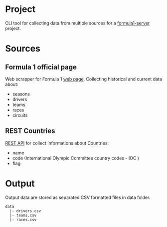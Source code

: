 # Project
CLI tool for collecting data from multiple sources for a [formula1-server](https://github.com/simecek-m/formula1-server) project.

# Sources
## Formula 1 official page
Web scrapper for Formula 1 [web page](https://www.formula1.com/). Collecting historical and current data about:
- seasons
- drivers
- teams
- races
- circuits

## REST Countries
[REST API](https://restcountries.com/) for collect informations about Countries:
- name
- code (International Olympic Committee country codes - IOC )
- flag

# Output
Output data are stored as separated CSV formatted files in data folder.

    data
      |- drivers.csv
      |- teams.csv
      |- races.csv
